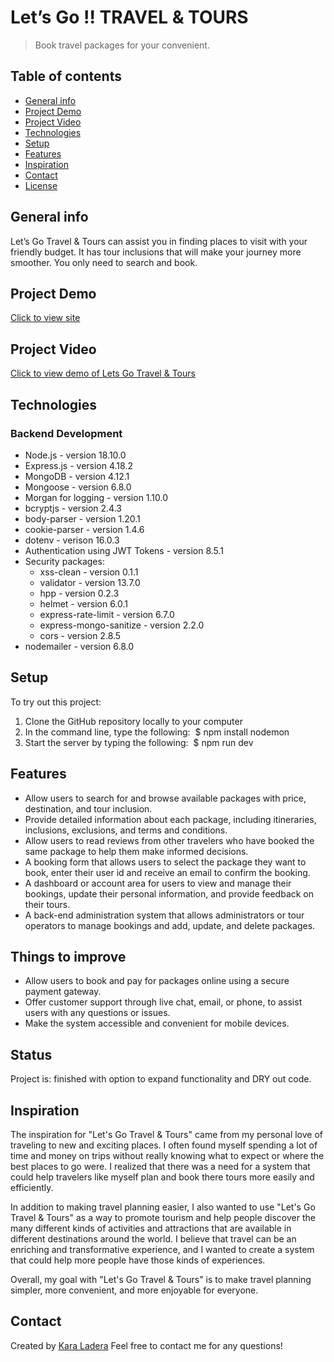 # Let’s Go !! TRAVEL & TOURS
> Book travel packages for your convenient.

## Table of contents
* [General info](#general-info)
* [Project Demo](#project-demo)
* [Project Video](#project-video)
* [Technologies](#technologies)
* [Setup](#setup)
* [Features](#features)
* [Inspiration](#inspiration)
* [Contact](#contact)
* [License](#license)

## General info
Let’s Go Travel & Tours can assist you in finding places to visit with your friendly budget. It has tour inclusions that will make your journey more smoother. You only need to search and book.

## Project Demo 
[Click to view site](https://)
## Project Video
[Click to view demo of Lets Go Travel & Tours](https://)

## Technologies
### Backend Development 
* Node.js - version 18.10.0
* Express.js - version 4.18.2
* MongoDB - version 4.12.1
* Mongoose - version 6.8.0
* Morgan for logging - version 1.10.0
* bcryptjs - version 2.4.3
* body-parser - version 1.20.1
* cookie-parser - version 1.4.6
* dotenv - verison 16.0.3
* Authentication using JWT Tokens - version 8.5.1
* Security packages:
  * xss-clean - version 0.1.1
  * validator - version 13.7.0
  * hpp - version 0.2.3
  * helmet - version 6.0.1
  * express-rate-limit - version 6.7.0
  * express-mongo-sanitize - version 2.2.0
  * cors - version 2.8.5
* nodemailer - version 6.8.0
  
## Setup
To try out this project:
1. Clone the GitHub repository locally to your computer
2. In the command line, type the following: 
  $ npm install nodemon
3. Start the server by typing the following: 
  $ npm run dev
  
## Features
* Allow users to search for and browse available packages with price, destination, and tour inclusion.
* Provide detailed information about each package, including itineraries, inclusions, exclusions, and terms and conditions.
* Allow users to read reviews from other travelers who have booked the same package to help them make informed decisions.
* A booking form that allows users to select the package they want to book, enter their user id and receive an email to confirm the booking. 
* A dashboard or account area for users to view and manage their bookings, update their personal information, and provide feedback on their tours.
* A back-end administration system that allows administrators or tour operators to manage bookings and add, update, and delete packages.

## Things to improve
* Allow users to book and pay for packages online using a secure payment gateway.
* Offer customer support through live chat, email, or phone, to assist users with any questions or issues.
* Make the system accessible and convenient for mobile devices.

## Status
Project is: finished with option to expand functionality and DRY out code.

## Inspiration
The inspiration for "Let's Go Travel & Tours" came from my personal love of traveling to new and exciting places. I often found myself spending a lot of time and money on trips without really knowing what to expect or where the best places to go were. I realized that there was a need for a system that could help travelers like myself plan and book there tours more easily and efficiently.

In addition to making travel planning easier, I also wanted to use "Let's Go Travel & Tours" as a way to promote tourism and help people discover the many different kinds of activities and attractions that are available in different destinations around the world. I believe that travel can be an enriching and transformative experience, and I wanted to create a system that could help more people have those kinds of experiences.

Overall, my goal with "Let's Go Travel & Tours" is to make travel planning simpler, more convenient, and more enjoyable for everyone.

## Contact
Created by [Kara Ladera](https://www.linkedin.com/in/karaladera)
Feel free to contact me for any questions!

